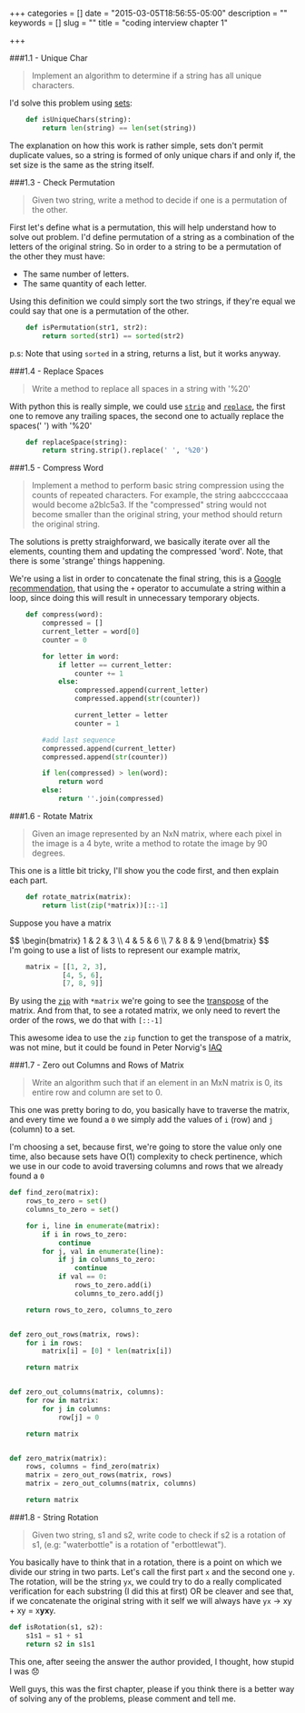 +++
categories = []
date = "2015-03-05T18:56:55-05:00"
description = ""
keywords = []
slug = ""
title = "coding interview chapter 1"

+++

###1.1 - Unique Char
> Implement an algorithm to determine if a string has all unique characters.

I'd solve this problem using [sets](https://docs.python.org/3/tutorial/datastructures.html#sets):

```python
    def isUniqueChars(string):
        return len(string) == len(set(string))
```

The explanation on how this work is rather simple, sets don't permit duplicate
values, so a string is formed of only unique chars if and only if, the set
size is the same as the string itself.


###1.3 - Check Permutation
> Given two string, write a method to decide if one is a permutation of the other.

First let's define what is a permutation, this will help understand how to
solve out problem. I'd define permutation of a string as a combination of the
letters of the original string. So in order to a string to be a permutation of
the other they must have:
* The same number of letters.
* The same quantity of each letter.

Using this definition we could simply sort the two strings, if they're equal
we could say that one is a permutation of the other.

```python
    def isPermutation(str1, str2):
        return sorted(str1) == sorted(str2)
```

p.s: Note that using `sorted` in a string, returns a list, but it works anyway.


###1.4 - Replace Spaces
> Write a method to replace all spaces in a string with '%20'

With python this is really simple, we could use
[`strip`](https://docs.python.org/3/library/stdtypes.html#str.strip) and
[`replace`](https://docs.python.org/3/library/stdtypes.html#str.replace), the
first one to remove any trailing spaces, the second one to actually replace
the spaces(' ') with '%20'

```python
    def replaceSpace(string):
        return string.strip().replace(' ', '%20')
```


###1.5 - Compress Word
> Implement a method to perform basic string compression using the counts of
> repeated characters. For example, the string aabcccccaaa would become
> a2blc5a3. If the "compressed" string would not become smaller than the
> original string, your method should return the original string.

The solutions is pretty straighforward, we basically iterate over all the elements, counting them and updating the compressed 'word'.
Note, that there is some 'strange' things happening.

We're using a list in order to concatenate the final string, this is a [Google recommendation](https://google-styleguide.googlecode.com/svn/trunk/pyguide.html#Strings), that using the `+` operator to accumulate a string within a loop, since doing this will result in unnecessary temporary objects.

```python
    def compress(word):
        compressed = []
        current_letter = word[0]
        counter = 0

        for letter in word:
            if letter == current_letter:
                counter += 1
            else:
                compressed.append(current_letter)
                compressed.append(str(counter))

                current_letter = letter
                counter = 1

        #add last sequence
        compressed.append(current_letter)
        compressed.append(str(counter))

        if len(compressed) > len(word):
            return word
        else:
            return ''.join(compressed)
```


###1.6 - Rotate Matrix
> Given an image represented by an NxN matrix, where each pixel in the image
> is a 4 byte, write a method to rotate the image by 90 degrees.

This one is a little bit tricky, I'll show you the code first, and then explain each part.

```python
    def rotate_matrix(matrix):
        return list(zip(*matrix))[::-1]
```

Suppose you have a matrix
<div>
$$
    \begin{bmatrix}
        1 & 2 & 3   \\
        4 & 5 & 6   \\
        7 & 8 & 9
    \end{bmatrix}
$$
</div>
I'm going to use a list of lists to represent our example matrix,

```python
    matrix = [[1, 2, 3],
             [4, 5, 6],
             [7, 8, 9]]
```

By using the
[`zip`](https://docs.python.org/3/tutorial/datastructures.html#sets) with
`*matrix` we're going to see the
[transpose](http://en.wikipedia.org/wiki/Transpose) of the matrix. And from
that, to see a rotated matrix, we only need to revert the order of the rows,
we do that with `[::-1]`

This awesome idea to use the `zip` function to get the transpose of a matrix, was not mine,
but it could be found in Peter Norvig's [IAQ](http://www.norvig.com/python-iaq.html)


###1.7 - Zero out Columns and Rows of Matrix
> Write an algorithm such that if an element in an MxN matrix is 0, its entire
> row and column are set to 0.

This one was pretty boring to do, you basically have to traverse the matrix,
and every time we found a `0` we simply add the values of `i` (row) and `j`
(column) to a set.

I'm choosing a set, because first, we're going to store the value only one
time, also because sets have O(1) complexity to check pertinence, which we use
in our code to avoid traversing columns and rows that we already found a `0`

```python
def find_zero(matrix):
    rows_to_zero = set()
    columns_to_zero = set()

    for i, line in enumerate(matrix):
        if i in rows_to_zero:
            continue
        for j, val in enumerate(line):
            if j in columns_to_zero:
                continue
            if val == 0:
                rows_to_zero.add(i)
                columns_to_zero.add(j)

    return rows_to_zero, columns_to_zero


def zero_out_rows(matrix, rows):
    for i in rows:
        matrix[i] = [0] * len(matrix[i])

    return matrix


def zero_out_columns(matrix, columns):
    for row in matrix:
        for j in columns:
            row[j] = 0

    return matrix


def zero_matrix(matrix):
    rows, columns = find_zero(matrix)
    matrix = zero_out_rows(matrix, rows)
    matrix = zero_out_columns(matrix, columns)

    return matrix
```


###1.8 - String Rotation
> Given two string, s1 and s2, write code to check if s2 is a rotation of s1,
> (e.g: "waterbottle" is a rotation of "erbottlewat").

You basically have to think that in a rotation, there is a point on which we
divide our string in two parts. Let's call the first part `x` and the second
one `y`. The rotation, will be the string `yx`, we could try to do a really
complicated verification for each substring (I did this at first) OR be cleaver
and see that, if we concatenate the original string with it self we will always
have `yx` -> xy + xy = x**yx**y.

```python
def isRotation(s1, s2):
    s1s1 = s1 + s1
    return s2 in s1s1
```

This one, after seeing the answer the author provided, I thought, how stupid I was :disappointed:

Well guys, this was the first chapter, please if you think there is a better
way of solving any of the problems, please comment and tell me.
